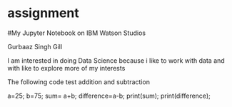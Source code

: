 # assignment
#My Jupyter Notebook on IBM Watson Studios

Gurbaaz Singh Gill

I am interested in doing Data Science because i like to work with data and with like to explore more of my interests

The following code test addition and subtraction


a=25;
b=75;
sum= a+b;
difference=a-b;
print(sum);
print(difference);
